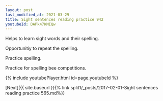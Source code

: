 ```yaml
---
layout: post
last_modified_at: 2021-03-29
title: Sight sentences reading practice 942
youtubeId: DAPk47KMIQw
---
```

 
 
Helps to learn sight words and their spelling.

Opportunitiy to repeat the spelling. 

Practice spelling. 
 
Practice for spelling bee competitions. 
 
{% include youtubePlayer.html id=page.youtubeId %}
 
 

[Next]({{ site.baseurl }}{% link  split1/_posts/2017-02-01-Sight sentences reading practice 565.md%})
 
